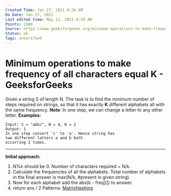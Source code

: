 ```yaml
---
Created Time: Jan 27, 2021 9:26 AM
Do Date: Jan 27, 2021
Last edited time: May 11, 2021 8:58 AM
Points: 1500
Source: https://www.geeksforgeeks.org/minimum-operations-to-make-frequency-of-all-characters-equal-k/
Status: ok
Tags: unverified
---
```


# Minimum operations to make frequency of all characters equal K - GeeksforGeeks

Given a string S of length N. The task is to find the minimum number of steps required on strings, so that it has exactly **K** different alphabets all with the same frequency.
**Note**: In one step, we can change a letter to any other letter.
**Examples:**
```
Input: S = "abbc", N = 4, K = 2
Output: 1 
In one step convert 'c' to 'a'. Hence string has 
two different letters a and b both 
occurring 2 times. 
```
---
**Initial approach:**
1. N%k should be 0. Number of characters required = N/k. 
2. Calculate the frequencies of all the alphabets. Total number of alphabets in the final answer is max(N/k, #present in given string). 
3. Now for each alphabet add the abs(k - freq[i]) to answer. 
4. return ans / 2
Patterns: [Matrix](Matrix.md)[Hashing](Hashing.md)